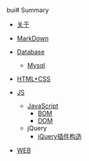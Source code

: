 bui# Summary

* [关于](README.md)

* [MarkDown](Markdown语法.md)
* [Database](Datebase/数据库.md)
    * [Mysql](Datebase/Mysql/Mysql.md)
* [HTML+CSS]()
* [JS](JS/js.md)
    * [JavaScript](JS/js.md)
        * [BOM](JS/JavaScript/BOM.md)
        * [DOM](JS/JavaScript/DOM.md)
    * jQuery
        * [jQuery插件构造](JS/JQuery/JQuery插件深入.md)
* [WEB](./WEB/web.md)


